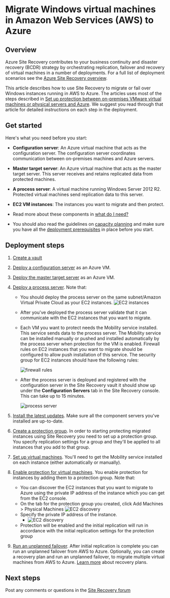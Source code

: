 <properties
	pageTitle="Migrate Windows virtual machines from Amazon Web Services to Windows Azure"
	description="Use Azure Site Recovery to migrate Windows virtual machines running in Amazon Web Services (AWA) to Azure."
	services="site-recovery"
	documentationCenter=""
	authors="rayne-wiselman"
	manager="jwhit"
	editor=""/>

<tags
	ms.service="site-recovery"
	ms.date="08/26/2015"
	wacn.date=""/>

#  Migrate Windows virtual machines in Amazon Web Services (AWS) to Azure


## Overview

Azure Site Recovery contributes to your business continuity and disaster recovery (BCDR) strategy by orchestrating replication, failover and recovery of virtual machines in a number of deployments. For a full list of deployment scenarios see the [Azure Site Recovery overview](/documentation/articles/site-recovery-overview).

This article describes how to use Site Recovery to migrate or fail over Windows instances running in AWS to Azure. The articles uses most of the steps described in [Set up protection between on-premises VMware virtual machines or physical servers and Azure](/documentation/articles/site-recovery-vmware-to-azure). We suggest you read through that article for detailed instructions on each step in the deployment.

## Get started

Here's what you need before you start:

- **Configuration server**: An Azure virtual machine that acts as the configuration server. The configuration server coordinates communication between on-premises machines and Azure servers.
- **Master target server**: An Azure virtual machine that acts as the master target server. This server receives and retains replicated data from protected machines.
- **A process server**: A virtual machine running Windows Server 2012 R2. Protected virtual machines send replication data to this server.
- **EC2 VM instances**: The instances you want to migrate and then protect.

- Read more about these components in [what do I need?](/documentation/articles/site-recovery-vmware-to-azure#what-do-i-need)
- You should also read the guidelines on [capacity planning](/documentation/articles/site-recovery-vmware-to-azure#capacity-planning) and make sure you have all the [deployment prerequisites](/documentation/articles/site-recovery-vmware-to-azure#before-you-start) in place before you start.

## Deployment steps

1. [Create a vault](/documentation/articles/site-recovery-vmware-to-azure#step-1-create-a-vault)
2. [Deploy a configuration server](/documentation/articles/site-recovery-vmware-to-azure#step-2-deploy-a-configuration-server) as an Azure VM.
3. [Deploy the master target server](/documentation/articles/site-recovery-vmware-to-azure#step-2-deploy-a-configuration-server) as an Azure VM.
4. [Deploy a process server](/documentation/articles/site-recovery-vmware-to-azure#step-4-deploy-the-on-premises-process-server). Note that:

	- You should deploy the process server on the same subnet/Amazon Virtual Private Cloud as your EC2 instances. 
		![EC2 instances](./media/site-recovery-migrate-aws-to-azure/ASR_AWSMigration1.png)

	- After you've deployed the process server validate that it can communicate with the EC2 instances that you want to migrate.
	- Each VM you want to protect needs the Mobility service installed. This service sends data to the process server. The Mobility service can be installed manually or pushed and installed automatically by the process server when protection for the VM is enabled. Firewall rules on EC2 instances that you want to migrate should be configured to allow push installation of this service. The security group for EC2 instances should have the following rules:

		![firewall rules](./media/site-recovery-migrate-aws-to-azure/ASR_AWSMigration2.png)

	- After the process server is deployed and registered with the configuration server in the Site Recovery vault it should show up under the **Configuration Servers** tab in the Site Recovery console. This can take up to 15 minutes.
	
		![process server](./media/site-recovery-migrate-aws-to-azure/ASR_AWSMigration3.png)

5. [Install the latest updates](/documentation/articles/site-recovery-vmware-to-azure#step-5-install-latest-updates). Make sure all the component servers you've installed are up-to-date.
6. [Create a protection group](/documentation/articles/site-recovery-vmware-to-azure#step-7-create-a-protection-group). In order to starting protecting migrated instances using Site Recovery you need to set up a protection group. You specify replication settings for a group and they'll be applied to all instances that you add to that group. 
7. [Set up virtual machines](/documentation/articles/site-recovery-vmware-to-azure#step-8-set-up-machines-you-want-to-protect). You'll need to get the Mobility service installed on each instance (either automatically or manually).
8. [Enable protection for virtual machines](/documentation/articles/site-recovery-vmware-to-azure#step-9-enable-protection). You enable protection for instances by adding them to a protection group. Note that:

	- You can discover the EC2 instances that you want to migrate to Azure using the private IP address of the instance which you can get from the EC2 console.
	-  On the tab for the protection group you created, click Add Machines > Physical Machines
		![EC2 discovery](./media/site-recovery-migrate-aws-to-azure/ASR_AWSMigration4.png)
	- Specify the private IP address of the instance.
		- ![EC2 discovery](./media/site-recovery-migrate-aws-to-azure/ASR_AWSMigration5.png)
	- Protection will be enabled and the initial replication will run in accordance with the initial replication settings for the protection group
9. [Run an unplanned failover](/documentation/articles/site-recovery-failover#run-an-unplanned-failover). After initial replication is complete you can run an unplanned failover from AWS to Azure. Optionally, you can create a recovery plan and run an unplanned failover, to migrate multiple virtual machines from AWS to Azure. [Learn more](/documentation/articles/site-recovery-create-recovery-plans) about recovery plans.
		
## Next steps

Post any comments or questions in the [Site Recovery <!-- deleted by customization forum](https://social.msdn.microsoft.com/forums/azure/home?forum=hypervrecovmgr) --><!-- keep by customization: begin --> forum](https://social.msdn.microsoft.com/forums/zh-cn/home?forum=hypervrecovmgr) <!-- keep by customization: end -->


